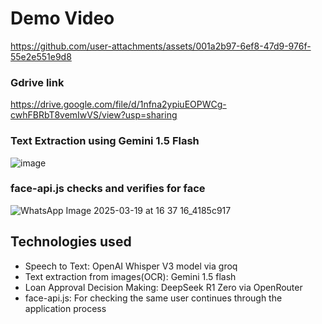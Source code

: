 # Demo Video

https://github.com/user-attachments/assets/001a2b97-6ef8-47d9-976f-55e2e551e9d8

### Gdrive link

https://drive.google.com/file/d/1nfna2ypiuEOPWCg-cwhFBRbT8vemIwVS/view?usp=sharing

### Text Extraction using Gemini 1.5 Flash

![image](https://github.com/user-attachments/assets/71d94649-71a4-406b-bb49-5423ae081c26)

### face-api.js checks and verifies for face

![WhatsApp Image 2025-03-19 at 16 37 16_4185c917](https://github.com/user-attachments/assets/7ed2c793-21ed-4d7b-a07d-9596b7a60329)

## Technologies used

- Speech to Text: OpenAI Whisper V3 model via groq
- Text extraction from images(OCR): Gemini 1.5 flash
- Loan Approval Decision Making: DeepSeek R1 Zero via OpenRouter
- face-api.js: For checking the same user continues through the application process

